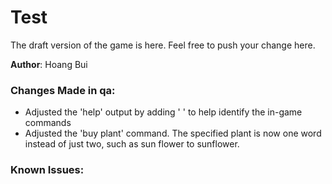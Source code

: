 # Test

The draft version of the game is here. Feel free to push your change here.

<p><strong>Author</strong>: Hoang Bui</p>
<h3>Changes Made in qa:</h3>
<ul>
  <li>Adjusted the 'help' output by adding ' ' to help identify the in-game commands</li>
  <li>Adjusted the 'buy plant' command. The specified plant is now one word instead of just two, such as sun flower to sunflower.</li></ul>
<h3>Known Issues:</h3>
<ul>
</ul>
